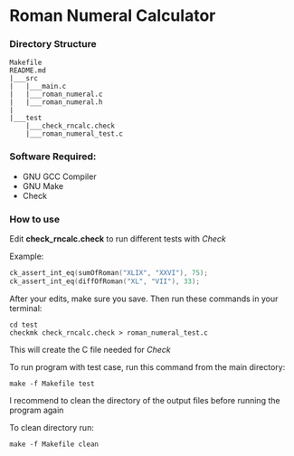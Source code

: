 # Roman Numeral Calculator

### Directory Structure

    Makefile
    README.md
    |___src
    |   |___main.c
    |   |___roman_numeral.c
    |   |___roman_numeral.h
    |
    |___test
        |___check_rncalc.check
        |___roman_numeral_test.c

### Software Required:

* GNU GCC Compiler
* GNU Make
* Check

### How to use

Edit **check_rncalc.check** to run different tests with _Check_

Example:

```C
ck_assert_int_eq(sumOfRoman("XLIX", "XXVI"), 75);
ck_assert_int_eq(diffOfRoman("XL", "VII"), 33);
```

After your edits, make sure you save. Then run these commands in your terminal:

    cd test
    checkmk check_rncalc.check > roman_numeral_test.c

This will create the C file needed for _Check_

To run program with test case, run this command from the main directory:

    make -f Makefile test

I recommend to clean the directory of the output files before running the program again

To clean directory run:

    make -f Makefile clean

